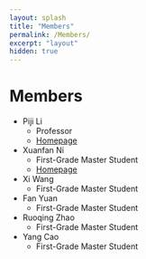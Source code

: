 ```yaml
---
layout: splash
title: "Members"
permalink: /Members/
excerpt: "layout"
hidden: true
---
```



# Members
- Piji Li
  - Professor
  - [Homepage](http://lipiji.com/)
- Xuanfan Ni
  - First-Grade Master Student
  - [Homepage](https://patrick-ni.github.io/)
- Xi Wang
  - First-Grade Master Student
- Fan Yuan
  - First-Grade Master Student
- Ruoqing Zhao
  - First-Grade Master Student
- Yang Cao
  - First-Grade Master Student

